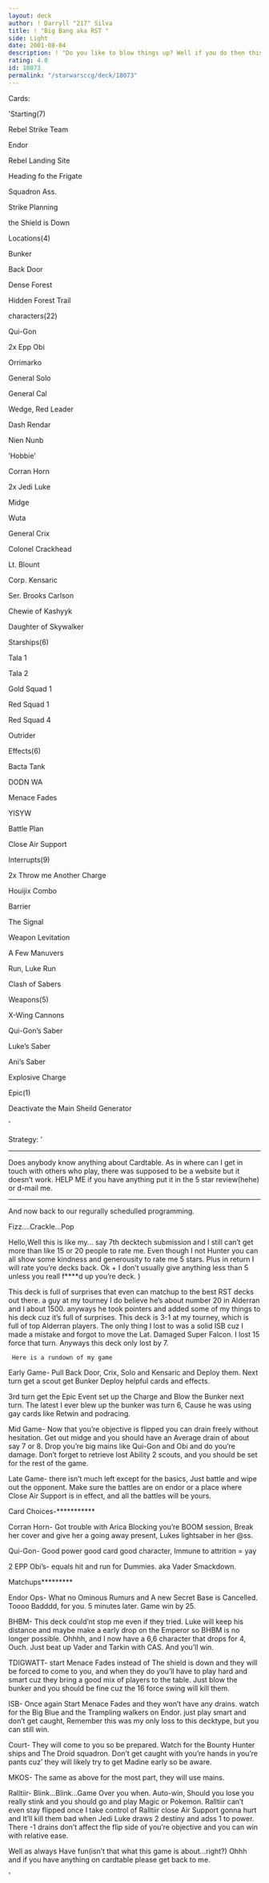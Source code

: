 ```yaml
---
layout: deck
author: ! Darryll "217" Silva
title: ! "Big Bang aka RST "
side: Light
date: 2001-08-04
description: ! "Do you like to blow things up? Well if you do then this is you’re deck."
rating: 4.0
id: 18073
permalink: "/starwarsccg/deck/18073"
---
```

Cards: 

'Starting(7)

   Rebel Strike Team

   Endor

   Rebel Landing Site

   Heading fo the Frigate

   Squadron Ass.

   Strike Planning

   the Shield is Down


Locations(4)

   Bunker

   Back Door

   Dense Forest

   Hidden Forest Trail


characters(22)

   Qui-Gon

   2x Epp Obi

   Orrimarko

   General Solo

   General Cal

   Wedge, Red Leader

   Dash Rendar

   Nien Nunb

   ’Hobbie’

   Corran Horn

   2x Jedi Luke

   Midge

   Wuta

   General Crix

   Colonel Crackhead

   Lt. Blount

   Corp. Kensaric

   Ser. Brooks Carlson

   Chewie of Kashyyk

   Daughter of Skywalker


Starships(6)

   Tala 1

   Tala 2

   Gold Squad 1

   Red Squad 1

   Red Squad 4

   Outrider


Effects(6)

   Bacta Tank

   DODN WA

   Menace Fades

   YISYW

   Battle Plan

   Close Air Support


Interrupts(9)

   2x Throw me Another Charge

   Houijix Combo

   Barrier

   The Signal

   Weapon Levitation

   A Few Manuvers

   Run, Luke Run

   Clash of Sabers


Weapons(5)

   X-Wing Cannons

   Qui-Gon’s Saber

   Luke’s Saber

   Ani’s Saber

   Explosive Charge


Epic(1)

   Deactivate the Main Sheild Generator

'

Strategy: '

************************************

Does anybody know anything about Cardtable. As in where can I get in touch with others who play, there was supposed to be a website but it doesn’t work. HELP ME if you have anything put it in the 5 star review(hehe) or d-mail me.

**************************************

 And now back to our regurally schedulled programming.

 Fizz....Crackle...Pop

  Hello,Well this is like my... say 7th decktech submission and I still can’t get more than like 15 or 20 people to rate me. Even though I not Hunter you can all show some kindness and generousity to rate me 5 stars. Plus in return I will rate you’re decks back. Ok + I don’t usually give anything less than 5 unless you reall f****d up you’re deck. )

 This deck is full of surprises that even can matchup to the best RST decks out there. a guy at my tourney I do believe he’s about number 20 in Alderran and I about 1500. anyways he took pointers and added some of my things to his deck cuz it’s full of surprises. This deck is 3-1 at my tourney, which is full of top Alderran players. The only thing I lost to was a solid ISB cuz I made a mistake and forgot to move the Lat. Damaged Super Falcon. I lost 15 force that turn. Anyways this deck only lost by 7. 


     Here is a rundown of my game


Early Game- Pull Back Door, Crix, Solo and Kensaric and Deploy them. Next turn get a scout get Bunker Deploy helpful cards and effects.

3rd turn get the Epic Event set up the Charge and Blow the Bunker next turn. The latest I ever blew up the bunker was turn 6, Cause he was using gay cards like Retwin and podracing.


Mid Game- Now that you’re objective is flipped you can drain freely without hesitation. Get out midge and you should have an Average drain of about say 7 or 8. Drop you’re big mains like Qui-Gon and Obi and do you’re damage. Don’t forget to retrieve lost Ability 2 scouts, and you should be set for the rest of the game.


Late Game- there isn’t much left except for the basics, Just battle and wipe out the opponent. Make sure the battles are on endor or a place where Close Air Support is in effect, and all the battles will be yours.


Card Choices-***********

 Corran Horn- Got trouble with Arica Blocking you’re BOOM session, Break her cover and give her a going away present, Lukes lightsaber in her @ss.

 Qui-Gon- Good power good card good character, Immune to attrition = yay

 2 EPP Obi’s- equals hit and run for Dummies. aka Vader Smackdown.


Matchups*********

 Endor Ops- What no Ominous Rumurs and A new Secret Base is Cancelled. Toooo Badddd, for you. 5 minutes later. Game win by 25.


 BHBM- This deck could’nt stop me even if they tried. Luke will keep his distance and maybe make a early drop on the Emperor so BHBM is no longer possible. Ohhhh, and I now have a 6,6 character that drops for 4, Ouch. Just beat up Vader and Tarkin with CAS. And you’ll win.


 TDIGWATT- start Menace Fades instead of The shield is down and they will be forced to come to you, and when they do you’ll have to play hard and smart cuz they bring a good mix of players to the table. Just blow the bunker and you should be fine cuz the 16 force swing will kill them.


 ISB- Once again Start Menace Fades and they won’t have any drains. watch for the Big Blue and the Trampling walkers on Endor. just play smart and don’t get caught, Remember this was my only loss to this decktype, but you can still win.


 Court- They will come to you so be prepared. Watch for the Bounty Hunter ships and The Droid squadron. Don’t get caught with you’re hands in you’re pants cuz’ they will likely try to get Madine early so be aware.

 MKOS- The same as above for the most part, they will use mains.


Ralltiir- Blink...Blink...Game Over you when. Auto-win, Should you lose you really stink and you should go and play Magic or Pokemon. Ralltiir can’t even stay flipped once I take control of Ralltiir close Air Support gonna hurt and It’ll kill them bad when Jedi Luke draws 2 destiny and adss 1 to power. There -1 drains don’t affect the flip side of you’re objective and you can win with relative ease.


 Well as always Have fun(isn’t that what this game is about...right?) Ohhh and if you have anything on cardtable please get back to me.


'

